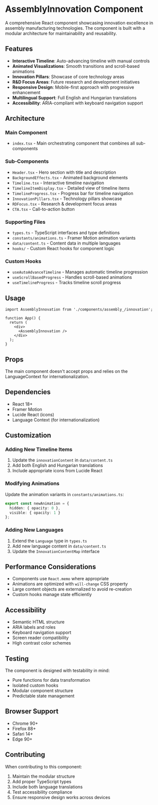 # AssemblyInnovation Component

A comprehensive React component showcasing innovation excellence in assembly manufacturing technologies. The component is built with a modular architecture for maintainability and reusability.

## Features

- **Interactive Timeline**: Auto-advancing timeline with manual controls
- **Animated Visualizations**: Smooth transitions and scroll-based animations
- **Innovation Pillars**: Showcase of core technology areas
- **R&D Focus Areas**: Future research and development initiatives
- **Responsive Design**: Mobile-first approach with progressive enhancement
- **Multilingual Support**: Full English and Hungarian translations
- **Accessibility**: ARIA-compliant with keyboard navigation support

## Architecture

### Main Component
- `index.tsx` - Main orchestrating component that combines all sub-components

### Sub-Components
- `Header.tsx` - Hero section with title and description
- `BackgroundEffects.tsx` - Animated background elements
- `Timeline.tsx` - Interactive timeline navigation
- `TimelineItemDisplay.tsx` - Detailed view of timeline items
- `TimelineProgress.tsx` - Progress bar for timeline navigation
- `InnovationPillars.tsx` - Technology pillars showcase
- `RDFocus.tsx` - Research & development focus areas
- `CTA.tsx` - Call-to-action button

### Supporting Files
- `types.ts` - TypeScript interfaces and type definitions
- `constants/animations.ts` - Framer Motion animation variants
- `data/content.ts` - Content data in multiple languages
- `hooks/` - Custom React hooks for component logic

### Custom Hooks
- `useAutoAdvanceTimeline` - Manages automatic timeline progression
- `useScrollBasedProgress` - Handles scroll-based animations
- `useTimelineProgress` - Tracks timeline scroll progress

## Usage

```tsx
import AssemblyInnovation from './components/assembly_/innovation';

function App() {
  return (
    <div>
      <AssemblyInnovation />
    </div>
  );
}
```

## Props

The main component doesn't accept props and relies on the LanguageContext for internationalization.

## Dependencies

- React 18+
- Framer Motion
- Lucide React (icons)
- Language Context (for internationalization)

## Customization

### Adding New Timeline Items

1. Update the `innovationContent` in `data/content.ts`
2. Add both English and Hungarian translations
3. Include appropriate icons from Lucide React

### Modifying Animations

Update the animation variants in `constants/animations.ts`:

```typescript
export const newAnimation = {
  hidden: { opacity: 0 },
  visible: { opacity: 1 }
};
```

### Adding New Languages

1. Extend the `Language` type in `types.ts`
2. Add new language content in `data/content.ts`
3. Update the `InnovationContentMap` interface

## Performance Considerations

- Components use `React.memo` where appropriate
- Animations are optimized with `will-change` CSS property
- Large content objects are externalized to avoid re-creation
- Custom hooks manage state efficiently

## Accessibility

- Semantic HTML structure
- ARIA labels and roles
- Keyboard navigation support
- Screen reader compatibility
- High contrast color schemes

## Testing

The component is designed with testability in mind:
- Pure functions for data transformation
- Isolated custom hooks
- Modular component structure
- Predictable state management

## Browser Support

- Chrome 90+
- Firefox 88+
- Safari 14+
- Edge 90+

## Contributing

When contributing to this component:

1. Maintain the modular structure
2. Add proper TypeScript types
3. Include both language translations
4. Test accessibility compliance
5. Ensure responsive design works across devices
